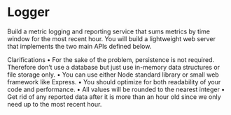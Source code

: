 # Logger
Build a metric logging and reporting service that sums metrics by time window for the most recent hour. You will build a lightweight web server that implements the two main APIs defined below.

Clarifications
• For the sake of the problem, persistence is not required. Therefore don’t use a database but just use in-memory data structures or file storage only.
• You can use either Node standard library or small web framework like Express. • You should optimize for both readability of your code and performance.
• All values will be rounded to the nearest integer
• Get rid of any reported data after it is more than an hour old since we only need
up to the most recent hour.
